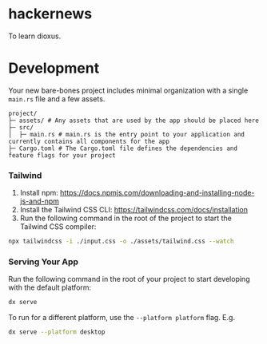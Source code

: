 # hackernews

To learn dioxus.

# Development

Your new bare-bones project includes minimal organization with a single `main.rs` file and a few assets.

```
project/
├─ assets/ # Any assets that are used by the app should be placed here
├─ src/
│  ├─ main.rs # main.rs is the entry point to your application and currently contains all components for the app
├─ Cargo.toml # The Cargo.toml file defines the dependencies and feature flags for your project
```

### Tailwind
1. Install npm: https://docs.npmjs.com/downloading-and-installing-node-js-and-npm
2. Install the Tailwind CSS CLI: https://tailwindcss.com/docs/installation
3. Run the following command in the root of the project to start the Tailwind CSS compiler:

```bash
npx tailwindcss -i ./input.css -o ./assets/tailwind.css --watch
```

### Serving Your App

Run the following command in the root of your project to start developing with the default platform:

```bash
dx serve
```

To run for a different platform, use the `--platform platform` flag. E.g.
```bash
dx serve --platform desktop
```
